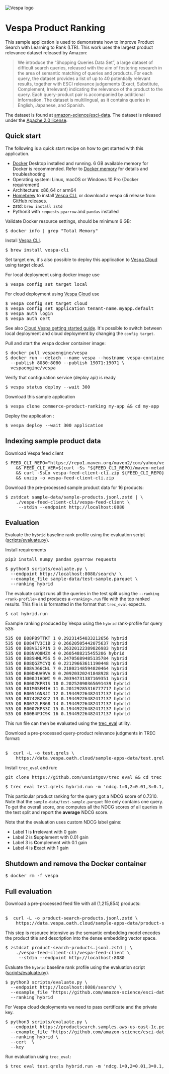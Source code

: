 <!-- Copyright Yahoo. Licensed under the terms of the Apache 2.0 license. See LICENSE in the project root.-->

![Vespa logo](https://vespa.ai/assets/vespa-logo-color.png)

# Vespa Product Ranking 

This sample application is used to demonstrate how to improve Product Search with Learning to Rank (LTR).
This work uses the largest product relevance dataset released by Amazon:

>We introduce the “Shopping Queries Data Set”, a large dataset of difficult search queries, released with the aim of fostering research in the area of semantic matching of queries and products. For each query, the dataset provides a list of up to 40 potentially relevant results, together with ESCI relevance judgements (Exact, Substitute, Complement, Irrelevant) indicating the relevance of the product to the query. Each query-product pair is accompanied by additional information. The dataset is multilingual, as it contains queries in English, Japanese, and Spanish.

The dataset is found at [amazon-science/esci-data](https://github.com/amazon-science/esci-data). 
The dataset is released under the [Apache 2.0 license](https://github.com/amazon-science/esci-data/blob/main/LICENSE).

## Quick start

The following is a quick start recipe on how to get started with this application. 

* [Docker](https://www.docker.com/) Desktop installed and running. 6 GB available memory for Docker is recommended.
  Refer to [Docker memory](https://docs.vespa.ai/en/operations/docker-containers.html#memory)
  for details and troubleshooting
* Operating system: Linux, macOS or Windows 10 Pro (Docker requirement)
* Architecture: x86_64 or arm64
* [Homebrew](https://brew.sh/) to install [Vespa CLI](https://docs.vespa.ai/en/vespa-cli.html), or download 
  a vespa cli release from [GitHub releases](https://github.com/vespa-engine/vespa/releases).
* zstd: `brew install zstd`
* Python3 with `requests` `pyarrow` and `pandas` installed 

Validate Docker resource settings, should be minimum 6 GB:

<pre>
$ docker info | grep "Total Memory"
</pre>

Install [Vespa CLI](https://docs.vespa.ai/en/vespa-cli.html). 

<pre >
$ brew install vespa-cli
</pre>

Set target env, it's also possible to deploy this application to [Vespa Cloud](https://cloud.vespa.ai/)
using target cloud. 

For local deployment using docker image use 

<pre data-test="exec">
$ vespa config set target local
</pre>

For cloud deployment using [Vespa Cloud](https://cloud.vespa.ai/) use

<pre>
$ vespa config set target cloud
$ vespa config set application tenant-name.myapp.default
$ vespa auth login 
$ vespa auth cert
</pre>

See also [Cloud Vespa getting started guide](https://cloud.vespa.ai/en/getting-started). It's possible
to switch between local deployment and cloud deployment by changing the `config target`. 

Pull and start the vespa docker container image:

<pre data-test="exec">
$ docker pull vespaengine/vespa
$ docker run --detach --name vespa --hostname vespa-container \
  --publish 8080:8080 --publish 19071:19071 \
  vespaengine/vespa
</pre>

Verify that configuration service (deploy api) is ready

<pre data-test="exec">
$ vespa status deploy --wait 300
</pre>

Download this sample application 

<pre data-test="exec">
$ vespa clone commerce-product-ranking my-app && cd my-app
</pre>

Deploy the application : 

<pre data-test="exec" data-test-assert-contains="Success">
$ vespa deploy --wait 300 application
</pre>

## Indexing sample product data

Download Vespa feed client 

<pre data-test="exec">
$ FEED_CLI_REPO="https://repo1.maven.org/maven2/com/yahoo/vespa/vespa-feed-client-cli" \
	&& FEED_CLI_VER=$(curl -Ss "${FEED_CLI_REPO}/maven-metadata.xml" | sed -n 's/.*&lt;release&gt;\(.*\)&lt;.*&gt;/\1/p') \
	&& curl -SsLo vespa-feed-client-cli.zip ${FEED_CLI_REPO}/${FEED_CLI_VER}/vespa-feed-client-cli-${FEED_CLI_VER}-zip.zip \
	&& unzip -o vespa-feed-client-cli.zip
</pre>

Download the pre-processed sample product data for 16 products:

<pre data-test="exec">
$ zstdcat sample-data/sample-products.jsonl.zstd | \
    ./vespa-feed-client-cli/vespa-feed-client \
     --stdin --endpoint http://localhost:8080
</pre>

## Evaluation 

Evaluate the `hybrid` baseline rank profile using the evaluation 
script ([scripts/evaluate.py](scripts/evaluate.py)).

Install requirements

<pre data-test="exec">
pip3 install numpy pandas pyarrow requests
</pre>

<pre data-test="exec">
$ python3 scripts/evaluate.py \
  --endpoint http://localhost:8080/search/ \
  --example_file sample-data/test-sample.parquet \
  --ranking hybrid
</pre>

The evaluate script runs all the queries in the test split using the `--ranking` `<rank-profile>` 
and produces a `<ranking>.run` file with the top ranked results. 
This file is is formatted in the format that `trec_eval` expects. 

<pre data-test="exec" data-test-assert-contains="B08PB9TTKT">
$ cat hybrid.run 
</pre>

Example ranking produced by Vespa using the `hybrid` rank-profile for query 535:

<pre>
535 Q0 B08PB9TTKT 1 0.29231454033212656 hybrid
535 Q0 B084TV3C1B 2 0.26620505442075637 hybrid
535 Q0 B08VSJGP1N 3 0.26320122389826983 hybrid
535 Q0 B08NVQ8MZX 4 0.2605488215455206 hybrid
535 Q0 B08SHMLP5S 5 0.24705689485135784 hybrid
535 Q0 B08QGZMCYQ 6 0.22129663611190448 hybrid
535 Q0 B08VJ66CNL 7 0.21802148594820464 hybrid
535 Q0 B00DHUA9VA 8 0.20920320241848928 hybrid
535 Q0 B000J1HDWI 9 0.20394731387169351 hybrid
535 Q0 B0007KPRIS 10 0.20252090365691439 hybrid
535 Q0 B01M0SFMIH 11 0.20129285316777717 hybrid
535 Q0 B0051GN8JI 12 0.19449226482417137 hybrid
535 Q0 B0742BZXC2 13 0.19449226482417137 hybrid
535 Q0 B0072LFB68 14 0.19449226482417137 hybrid
535 Q0 B0007KPS3C 15 0.19449226482417137 hybrid
535 Q0 B00B4PJC9K 16 0.19449226482417137 hybrid
</pre>

This run file can then 
be evaluated using the [trec_eval](https://github.com/usnistgov/trec_eval) utility.

Download a pre-processed query-product relevance judgments in TREC format:

<pre data-test="exec"> 
$  curl -L -o test.qrels \
    https://data.vespa.oath.cloud/sample-apps-data/test.qrels
</pre>

Install `trec_eval` and run:

<pre data-test="exec">
git clone https://github.com/usnistgov/trec_eval && cd trec_eval && make install && cd ..
</pre>

<pre data-test="exec" data-test-assert-contains="all">
$ trec_eval test.qrels hybrid.run -m 'ndcg.1=0,2=0.01,3=0.1,4=1'
</pre>

This particular product ranking for the query got a NDCG score of 0.7310. Note
that the `sample-data/test-sample.parquet` file only contains one query. To
get the overall score, one computes all the NDCG scores of all queries in the
test split and report the **average** NDCG score.  

Note that the evaluation uses custom NDCG label gains:
- Label 1 is **I**rrelevant with 0 gain
- Label 2 is **S**upplement with 0.01 gain
- Label 3 is **C**omplement with 0.1 gain
- Label 4 is **E**xact with 1 gain

## Shutdown and remove the Docker container

<pre data-test="after">
$ docker rm -f vespa
</pre>

## Full evaluation 

Download a pre-processed feed file with all (1,215,854) products:

<pre> 
$  curl -L -o product-search-products.jsonl.zstd \
    https://data.vespa.oath.cloud/sample-apps-data/product-search-products.jsonl.zstd
</pre>

This step is resource intensive as the semantic embedding model encodes 
the product title and description into the dense embedding vector space.

<pre>
$ zstdcat product-search-products.jsonl.zstd | \
    ./vespa-feed-client-cli/vespa-feed-client \
     --stdin --endpoint http://localhost:8080
</pre>

Evaluate the `hybrid` baseline rank profile using the evaluation 
script ([scripts/evaluate.py](scripts/evaluate.py)).

<pre>
$ python3 scripts/evaluate.py \
  --endpoint http://localhost:8080/search/ \
  --example_file "https://github.com/amazon-science/esci-data/blob/main/shopping_queries_dataset/shopping_queries_dataset_examples.parquet?raw=true" \
  --ranking hybrid
</pre>

For Vespa cloud deployments we need to pass certificate and the private key.

<pre>
$ python3 scripts/evaluate.py \
  --endpoint https://productsearch.samples.aws-us-east-1c.perf.z.vespa-app.cloud/search/ \
  --example_file "https://github.com/amazon-science/esci-data/blob/main/shopping_queries_dataset/shopping_queries_dataset_examples.parquet?raw=true" \
  --ranking hybrid \
  --cert <path-to-data-plane-cert.pem> \
  --key <path-to-data-plane-private-key.pem>
</pre>

Run evaluation using `trec_eval`:

<pre>
$ trec_eval test.qrels hybrid.run -m 'ndcg.1=0,2=0.01,3=0.1,4=1
</pre>

